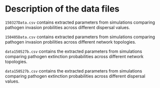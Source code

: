 # Description of the data files

`150327Data.csv` contains extracted parameters from simulations comparing pathogen invasion probilities across different dispersal values.

`150405Data.csv` contains extracted parameters from simulations comparing pathogen invasion probilities across different network topologies.


`data150527b.csv` contains the extracted parameters from simulations comparing pathogen extinction probabilities across different network topologies.


`data150527b.csv` contains the extracted parameters from simulations comparing pathogen extinction probabilities across different dispersal values.
